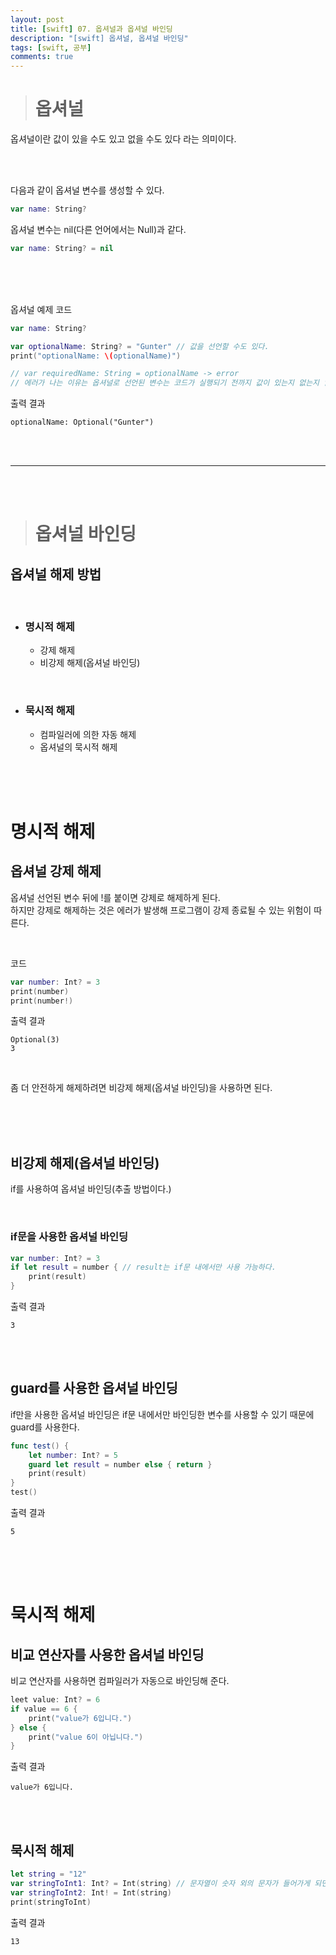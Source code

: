 ```yaml
---
layout: post
title: [swift] 07. 옵셔널과 옵셔널 바인딩
description: "[swift] 옵셔널, 옵셔널 바인딩"
tags: [swift, 공부]
comments: true
---
```


> # 옵셔널

옵셔널이란 값이 있을 수도 있고 없을 수도 있다 라는 의미이다.  

<br>
<br>

다음과 같이 옵셔널 변수를 생성할 수 있다.
``` swift
var name: String?
```

옵셔널 변수는 nil(다른 언어에서는 Null)과 같다.
``` swift
var name: String? = nil
```

<br>
<br>
<br>

옵셔널 예제 코드  
``` swift
var name: String?

var optionalName: String? = "Gunter" // 값을 선언할 수도 있다.
print("optionalName: \(optionalName)")

// var requiredName: String = optionalName -> error
// 에러가 나는 이유는 옵셔널로 선언된 변수는 코드가 실행되기 전까지 값이 있는지 없는지 알 수가 없기 때문에 대입할 수 없다.
```

출력 결과  
```
optionalName: Optional("Gunter")
```

<br>
<br>
<hr>
<br>
<br>

> # 옵셔널 바인딩  

## 옵셔널 해제 방법

<br>

 - ### 명시적 해제
   - 강제 해제
   - 비강제 해제(옵셔널 바인딩)

<br>

 - ### 묵시적 해제
   - 컴파일러에 의한 자동 해제
   - 옵셔널의 묵시적 해제

<br>
<br>
<br>

# 명시적 해제


## 옵셔널 강제 해제

옵셔널 선언된 변수 뒤에 !를 붙이면 강제로 해제하게 된다.  
하지만 강제로 해제하는 것은 에러가 발생해 프로그램이 강제 종료될 수 있는 위험이 따른다.  

<br>

코드  
``` swift
var number: Int? = 3
print(number)
print(number!)
```

출력 결과
```
Optional(3)
3
```

<br>

좀 더 안전하게 해제하려면 비강제 해제(옵셔널 바인딩)을 사용하면 된다.  

<br>
<br>
<br>

## 비강제 해제(옵셔널 바인딩)

if를 사용하여 옵셔널 바인딩(추출 방법이다.)

<br>

### if문을 사용한 옵셔널 바인딩
``` swift
var number: Int? = 3
if let result = number { // result는 if문 내에서만 사용 가능하다.
    print(result)
}
```

출력 결과  
```
3
```

<br>
<br>

## guard를 사용한 옵셔널 바인딩

if만을 사용한 옵셔널 바인딩은 if문 내에서만 바인딩한 변수를 사용할 수 있기 때문에 guard를 사용한다.  

``` swift
func test() {
    let number: Int? = 5
    guard let result = number else { return }
    print(result)
}
test()
```

출력 결과  
```
5
```

<br>
<br>
<br>

# 묵시적 해제

## 비교 연산자를 사용한 옵셔널 바인딩

비교 연산자를 사용하면 컴파일러가 자동으로 바인딩해 준다.

``` swift
leet value: Int? = 6
if value == 6 {
    print("value가 6입니다.")
} else {
    print("value 6이 아닙니다.")
}
```

출력 결과
```
value가 6입니다.
```

<br>
<br>

## 묵시적 해제

``` swift
let string = "12"
var stringToInt1: Int? = Int(string) // 문자열이 숫자 외의 문자가 들어가게 되면 nil을 반환하게 된다. 그렇기 때문에 옵셔널 타입으로 선언하기 위해 아래와 같이 !를 써야한다.
var stringToInt2: Int! = Int(string)
print(stringToInt)
```

출력 결과  
```
13
```